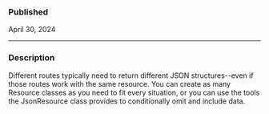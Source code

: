 ### Published

April 30, 2024

---

### Description

Different routes typically need to return different JSON structures--even if those routes work with the same resource. You can create as many Resource classes as you need to fit every situation, or you can use the tools the JsonResource class provides to conditionally omit and include data.